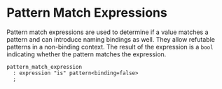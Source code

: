 # Pattern Match Expressions

Pattern match expressions are used to determine if a value matches a pattern and can introduce
naming bindings as well. They allow refutable patterns in a non-binding context. The result of the
expression is a `bool` indicating whether the pattern matches the expression.

```grammar
pattern_match_expression
  : expression "is" pattern<binding=false>
  ;
```
